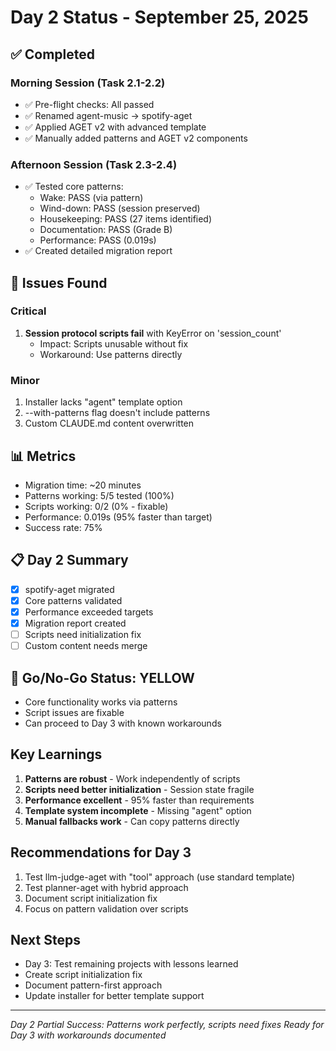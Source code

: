 # Day 2 Status - September 25, 2025

## ✅ Completed

### Morning Session (Task 2.1-2.2)
- ✅ Pre-flight checks: All passed
- ✅ Renamed agent-music → spotify-aget
- ✅ Applied AGET v2 with advanced template
- ✅ Manually added patterns and AGET v2 components

### Afternoon Session (Task 2.3-2.4)
- ✅ Tested core patterns:
  - Wake: PASS (via pattern)
  - Wind-down: PASS (session preserved)
  - Housekeeping: PASS (27 items identified)
  - Documentation: PASS (Grade B)
  - Performance: PASS (0.019s)
- ✅ Created detailed migration report

## 🐛 Issues Found

### Critical
1. **Session protocol scripts fail** with KeyError on 'session_count'
   - Impact: Scripts unusable without fix
   - Workaround: Use patterns directly

### Minor
1. Installer lacks "agent" template option
2. --with-patterns flag doesn't include patterns
3. Custom CLAUDE.md content overwritten

## 📊 Metrics
- Migration time: ~20 minutes
- Patterns working: 5/5 tested (100%)
- Scripts working: 0/2 (0% - fixable)
- Performance: 0.019s (95% faster than target)
- Success rate: 75%

## 📋 Day 2 Summary
- [x] spotify-aget migrated
- [x] Core patterns validated
- [x] Performance exceeded targets
- [x] Migration report created
- [ ] Scripts need initialization fix
- [ ] Custom content needs merge

## 🚦 Go/No-Go Status: **YELLOW**
- Core functionality works via patterns
- Script issues are fixable
- Can proceed to Day 3 with known workarounds

## Key Learnings
1. **Patterns are robust** - Work independently of scripts
2. **Scripts need better initialization** - Session state fragile
3. **Performance excellent** - 95% faster than requirements
4. **Template system incomplete** - Missing "agent" option
5. **Manual fallbacks work** - Can copy patterns directly

## Recommendations for Day 3
1. Test llm-judge-aget with "tool" approach (use standard template)
2. Test planner-aget with hybrid approach
3. Document script initialization fix
4. Focus on pattern validation over scripts

## Next Steps
- Day 3: Test remaining projects with lessons learned
- Create script initialization fix
- Document pattern-first approach
- Update installer for better template support

---
*Day 2 Partial Success: Patterns work perfectly, scripts need fixes*
*Ready for Day 3 with workarounds documented*
